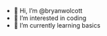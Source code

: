 - 👋 Hi, I’m @bryanwolcott
- 👀 I’m interested in coding
- 🌱 I’m currently learning basics

<!---
bryanwolcott/bryanwolcott is a ✨ special ✨ repository because its `README.md` (this file) appears on your GitHub profile.
You can click the Preview link to take a look at your changes.
--->
